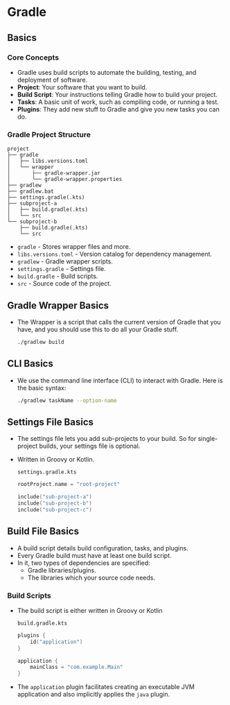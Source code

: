 # Gradle

## Basics

### Core Concepts

- Gradle uses build scripts to automate the building, testing, and deployment of software.
- **Project**: Your software that you want to build.
- **Build Script**: Your instructions telling Gradle how to build your project.
- **Tasks**: A basic unit of work, such as compiling code, or running a test.
- **Plugins**: They add new stuff to Gradle and give you new tasks you can do.

### Gradle Project Structure

```text
project
├── gradle                              
│   ├── libs.versions.toml              
│   └── wrapper
│       ├── gradle-wrapper.jar
│       └── gradle-wrapper.properties
├── gradlew                             
├── gradlew.bat                         
├── settings.gradle(.kts)               
├── subproject-a
│   ├── build.gradle(.kts)              
│   └── src                             
└── subproject-b
    ├── build.gradle(.kts)              
    └── src       
```

- `gradle` - Stores wrapper files and more.
- `libs.versions.toml` - Version catalog for dependency management.
- `gradlew` - Gradle wrapper scripts.
- `settings.gradle` - Settings file.
- `build.gradle` - Build scripts.
- `src` - Source code of the project.

## Gradle Wrapper Basics

- The Wrapper is a script that calls the current version of Gradle that you have, and you should use this to do all your Gradle stuff.

    ```bash
    ./gradlew build
    ```

## CLI Basics

- We use the command line interface (CLI) to interact with Gradle. Here is the basic syntax:

    ```bash
    ./gradlew taskName --option-name
    ```

## Settings File Basics

- The settings file lets you add sub-projects to your build. So for single-project builds, your settings file is optional.
- Written in Groovy or Kotlin.

    `settings.gradle.kts`

    ```kotlin
    rootProject.name = "root-project"   

    include("sub-project-a")            
    include("sub-project-b")
    include("sub-project-c")
    ```

## Build File Basics

- A build script details build configuration, tasks, and plugins.
- Every Gradle build must have at least one build script.
- In it, two types of dependencies are specified:
  - Gradle libraries/plugins.
  - The libraries which your source code needs.

### Build Scripts

- The build script is either written in Groovy or Kotlin

    `build.gradle.kts`

    ```kotlin
    plugins {
        id("application")
    }

    application {
        mainClass = "com.example.Main"
    }
    ```

- The `application` plugin facilitates creating an executable JVM application and also implicitly applies the `java` plugin.
